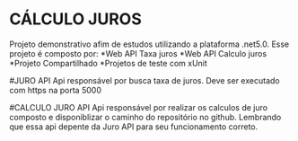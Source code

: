 # CÁLCULO JUROS

Projeto demonstrativo afim de estudos utilizando a plataforma .net5.0. Esse projeto é composto por:
 *Web API Taxa juros
 *Web API Calculo juros
 *Projeto Compartilhado
 *Projetos de teste com xUnit

#JURO API
Api responsável por busca taxa de juros. Deve ser executado com https na porta 5000

#CALCULO JURO API
Api responsável por realizar os calculos de juro composto e disponiblizar o caminho do repositório no github. 
Lembrando que essa api depente da Juro API para seu funcionamento correto.



